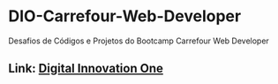 # DIO-Carrefour-Web-Developer
Desafios de Códigos e Projetos do Bootcamp Carrefour Web Developer 

## Link: [Digital Innovation One](https://www.dio.me/)
